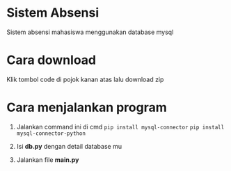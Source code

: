 # Sistem Absensi
Sistem absensi mahasiswa menggunakan database mysql

# Cara download
Klik tombol code di pojok kanan atas lalu download zip

# Cara menjalankan program

1. Jalankan command ini di cmd
```pip install mysql-connector```
```pip install mysql-connector-python```

2. Isi **db.py** dengan detail database mu

3. Jalankan file **main.py**

